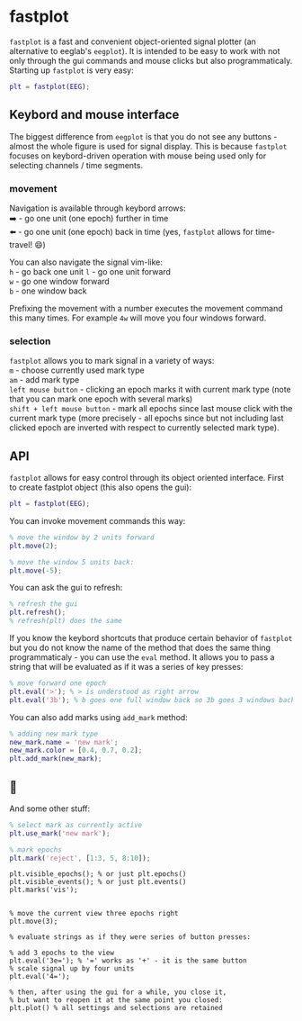 # fastplot
`fastplot` is a fast and convenient object-oriented signal plotter (an alternative to eeglab's `eegplot`).
It is intended to be easy to work with not only through the gui commands and mouse clicks but also programmaticaly. 
Starting up `fastplot` is very easy:
```matlab
plt = fastplot(EEG);
```

## Keybord and mouse interface
The biggest difference from `eegplot` is that you do not see any buttons - almost the whole figure is used for signal display. 
This is because `fastplot` focuses on keybord-driven operation with mouse being used only for selecting channels / time segments.

### movement
Navigation is available through keybord arrows:  
:arrow_right: - go one unit (one epoch) further in time  
:arrow_left:  - go one unit (one epoch) back in time (yes, `fastplot` allows for time-travel! :smile:)

You can also navigate the signal vim-like:  
`h` - go back one unit 
`l` - go one unit forward  
`w` - go one window forward  
`b` - one window back  

Prefixing the movement with a number executes the movement command this many times.
For example `4w` will move you four windows forward.

### selection
`fastplot` allows you to mark signal in a variety of ways:  
`m` - choose currently used mark type  
`am` - add mark type  
`left mouse button` - clicking an epoch marks it with current mark type (note that you can mark one epoch with several marks)  
`shift + left mouse button` - mark all epochs since last mouse click with the current mark type (more precisely - all epochs since but not including last clicked epoch are inverted with respect to currently selected mark type).

## API
`fastplot` allows for easy control through its object oriented interface. 
First to create fastplot object (this also opens the gui):
```matlab
plt = fastplot(EEG);
```

You can invoke movement commands this way:
```matlab
% move the window by 2 units forward
plt.move(2);

% move the window 5 units back:
plt.move(-5);
```

You can ask the gui to refresh:
```matlab
% refresh the gui
plt.refresh();
% refresh(plt) does the same
```

If you know the keybord shortcuts that produce certain behavior of `fastplot` but
you do not know the name of the method that does the same thing programmaticaly - 
you can use the `eval` method. It allows you to pass a string that will be evaluated 
as if it was a series of key presses:
```matlab
% move forward one epoch
plt.eval('>'); % > is understood as right arrow
plt.eval('3b'); % b goes one full window back so 3b goes 3 windows back
```

You can also add marks using `add_mark` method:
```matlab
% adding new mark type
new_mark.name = 'new mark';
new_mark.color = [0.4, 0.7, 0.2];
plt.add_mark(new_mark);
```


## :construction:
And some other stuff:
```matlab
% select mark as currently active
plt.use_mark('new mark');

% mark epochs
plt.mark('reject', [1:3, 5, 8:10]);
```

```
plt.visible_epochs(); % or just plt.epochs()
plt.visible_events(); % or just plt.events()
plt.marks('vis');
```

```

% move the current view three epochs right
plt.move(3);

% evaluate strings as if they were series of button presses:

% add 3 epochs to the view
plt.eval('3e='); % '=' works as '+' - it is the same button
% scale signal up by four units
plt.eval('4=');

% then, after using the gui for a while, you close it,
% but want to reopen it at the same point you closed:
plt.plot() % all settings and selections are retained
```
